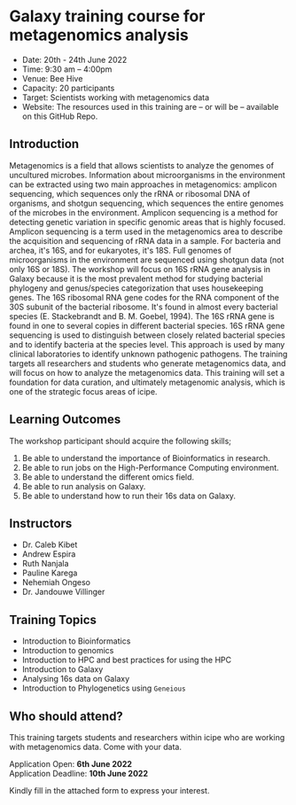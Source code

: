 # Galaxy training course for metagenomics analysis
- Date: 20th - 24th June 2022
- Time: 9:30 am – 4:00pm
- Venue: Bee Hive
- Capacity: 20 participants
- Target: Scientists working with metagenomics data
- Website: The resources used in this training are – or will be – available on this GitHub Repo.

## Introduction
Metagenomics is a field that allows scientists to analyze the genomes of uncultured microbes. Information about microorganisms in the environment can be extracted using two main approaches in metagenomics: amplicon sequencing, which sequences only the rRNA or ribosomal DNA of organisms, and shotgun sequencing, which sequences the entire genomes of the microbes in the environment. Amplicon sequencing is a method for detecting genetic variation in specific genomic areas that is highly focused. Amplicon sequencing is a term used in the metagenomics area to describe the acquisition and sequencing of rRNA data in a sample. For bacteria and archea, it's 16S, and for eukaryotes, it's 18S. Full genomes of microorganisms in the environment are sequenced using shotgun data (not only 16S or 18S).
The workshop will focus on 16S rRNA gene analysis in Galaxy because it is the most prevalent method for studying bacterial phylogeny and genus/species categorization that uses housekeeping genes. The 16S ribosomal RNA gene codes for the RNA component of the 30S subunit of the bacterial ribosome. It's found in almost every bacterial species (E. Stackebrandt and B. M. Goebel, 1994). The 16S rRNA gene is found in one to several copies in different bacterial species. 16S rRNA gene sequencing is used to distinguish between closely related bacterial species and to identify bacteria at the species level. This approach is used by many clinical laboratories to identify unknown pathogenic pathogens.
The training targets all researchers and students who generate metagenomics data, and will focus on how to analyze the metagenomics data. This training will set a foundation for data curation, and ultimately metagenomic analysis, which is one of the strategic focus areas of icipe.

## Learning Outcomes
The workshop participant should acquire the following skills;
1.	Be able to understand the importance of Bioinformatics in research.
2.	Be able to run jobs on the High-Performance Computing environment.
3.	Be able to understand the different omics field.
4.	Be able to run analysis on Galaxy.
5.	Be able to understand how to run their 16s data on Galaxy.

## Instructors
- Dr. Caleb Kibet
- Andrew Espira
- Ruth Nanjala
- Pauline Karega
- Nehemiah Ongeso
- Dr. Jandouwe Villinger

## Training Topics
- Introduction to Bioinformatics
- Introduction to genomics 
- Introduction to HPC and best practices for using the HPC
- Introduction to Galaxy
- Analysing 16s data on Galaxy
- Introduction to Phylogenetics using `Geneious`

## Who should attend?
This training targets students and researchers within icipe who are working with metagenomics data. Come with your data.

Application Open: **6th June 2022**  
Application Deadline: **10th June 2022** 

Kindly fill in the attached form to express your interest.

